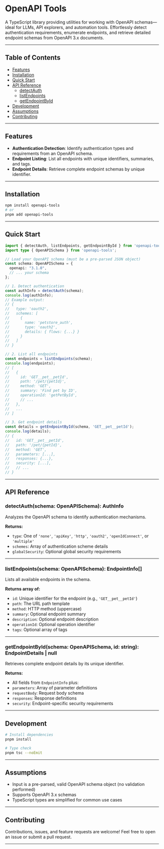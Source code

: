 # OpenAPI Tools

A TypeScript library providing utilities for working with OpenAPI schemas—ideal for LLMs, API explorers, and automation tools. Effortlessly detect authentication requirements, enumerate endpoints, and retrieve detailed endpoint schemas from OpenAPI 3.x documents.

---

## Table of Contents
- [Features](#features)
- [Installation](#installation)
- [Quick Start](#quick-start)
- [API Reference](#api-reference)
  - [detectAuth](#detectauthschema-openapischema-authinfo)
  - [listEndpoints](#listendpointsschema-openapischema-endpointinfo)
  - [getEndpointById](#getendpointbyidschema-openapischema-id-string-endpointdetails--null)
- [Development](#development)
- [Assumptions](#assumptions)
- [Contributing](#contributing)

---

## Features

- **Authentication Detection**: Identify authentication types and requirements from an OpenAPI schema.
- **Endpoint Listing**: List all endpoints with unique identifiers, summaries, and tags.
- **Endpoint Details**: Retrieve complete endpoint schemas by unique identifier.

---

## Installation

```bash
npm install openapi-tools
# or
pnpm add openapi-tools
```

---

## Quick Start

```typescript
import { detectAuth, listEndpoints, getEndpointById } from 'openapi-tools';
import type { OpenAPISchema } from 'openapi-tools';

// Load your OpenAPI schema (must be a pre-parsed JSON object)
const schema: OpenAPISchema = {
  openapi: "3.1.0",
  // ... your schema
};

// 1. Detect authentication
const authInfo = detectAuth(schema);
console.log(authInfo);
// Example output:
// {
//   type: 'oauth2',
//   schemes: [
//     {
//       name: 'petstore_auth',
//       type: 'oauth2',
//       details: { flows: {...} }
//     }
//   ]
// }

// 2. List all endpoints
const endpoints = listEndpoints(schema);
console.log(endpoints);
// [
//   {
//     id: 'GET__pet__petId',
//     path: '/pet/{petId}',
//     method: 'GET',
//     summary: 'Find pet by ID',
//     operationId: 'getPetById',
//     // ...
//   },
//   ...
// ]

// 3. Get endpoint details
const details = getEndpointById(schema, 'GET__pet__petId');
console.log(details);
// {
//   id: 'GET__pet__petId',
//   path: '/pet/{petId}',
//   method: 'GET',
//   parameters: [...],
//   responses: {...},
//   security: [...],
//   // ...
// }
```

---

## API Reference

### detectAuth(schema: OpenAPISchema): AuthInfo

Analyzes the OpenAPI schema to identify authentication mechanisms.

**Returns:**
- `type`: One of `'none'`, `'apiKey'`, `'http'`, `'oauth2'`, `'openIdConnect'`, or `'multiple'`
- `schemes`: Array of authentication scheme details
- `globalSecurity`: Optional global security requirements

---

### listEndpoints(schema: OpenAPISchema): EndpointInfo[]

Lists all available endpoints in the schema.

**Returns array of:**
- `id`: Unique identifier for the endpoint (e.g., `'GET__pet__petId'`)
- `path`: The URL path template
- `method`: HTTP method (uppercase)
- `summary`: Optional endpoint summary
- `description`: Optional endpoint description
- `operationId`: Optional operation identifier
- `tags`: Optional array of tags

---

### getEndpointById(schema: OpenAPISchema, id: string): EndpointDetails | null

Retrieves complete endpoint details by its unique identifier.

**Returns:**
- All fields from `EndpointInfo` plus:
- `parameters`: Array of parameter definitions
- `requestBody`: Request body schema
- `responses`: Response definitions
- `security`: Endpoint-specific security requirements

---

## Development

```bash
# Install dependencies
pnpm install

# Type check
pnpm tsc --noEmit
```

---

## Assumptions

- Input is a pre-parsed, valid OpenAPI schema object (no validation performed)
- Supports OpenAPI 3.x schemas
- TypeScript types are simplified for common use cases

---

## Contributing

Contributions, issues, and feature requests are welcome! Feel free to open an issue or submit a pull request.

---